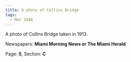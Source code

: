 ```yaml
---  
title: A photo of Collins Bridge  
tags:  
  - Mar 1948  
---  
```

  
A photo of Collins Bridge taken in 1913.  
  
Newspapers: **Miami Morning News or The Miami Herald**  
  
Page: **5**, Section: **C** 

